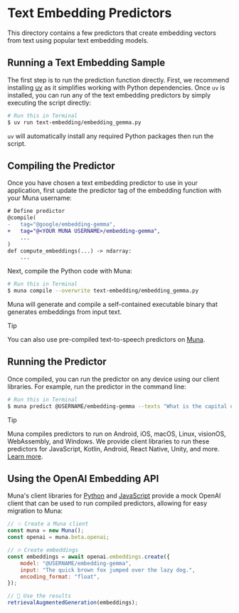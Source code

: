 # Text Embedding Predictors
This directory contains a few predictors that create embedding vectors from text using popular text embedding models.

## Running a Text Embedding Sample
The first step is to run the prediction function directly. First, we recommend installing [uv](https://docs.astral.sh/uv/getting-started/installation/) as it simplifies working with Python dependencies. Once `uv` is installed, you can run 
any of the text embedding predictors by simply executing the script directly:
```bash
# Run this in Terminal
$ uv run text-embedding/embedding_gemma.py
```

`uv` will automatically install any required Python packages then run the script.

## Compiling the Predictor
Once you have chosen a text embedding predictor to use in your application, first update the predictor tag of the 
embedding function with your Muna username:
```diff
# Define predictor
@compile(
-   tag="@google/embedding-gemma",
+   tag="@<YOUR MUNA USERNAME>/embedding-gemma",
    ...
)
def compute_embeddings(...) -> ndarray:
    ...
```

Next, compile the Python code with Muna:
```bash
# Run this in Terminal
$ muna compile --overwrite text-embedding/embedding_gemma.py
```

Muna will generate and compile a self-contained executable binary that generates embeddings from input text.

> [!TIP]
> You can also use pre-compiled text-to-speech predictors on [Muna](https://muna.ai/explore).

## Running the Predictor
Once compiled, you can run the predictor on any device using our client libraries. For example, run the predictor in 
the command line:
```bash
# Run this in Terminal
$ muna predict @USERNAME/embedding-gemma --texts "What is the capital of France?"
```

> [!TIP]
> Muna compiles predictors to run on Android, iOS, macOS, Linux, visionOS, WebAssembly, and Windows. We provide
> client libraries to run these predictors for JavaScript, Kotlin, Android, React Native, Unity, and more.
> [Learn more](https://docs.muna.ai/predictions/create).

## Using the OpenAI Embedding API
Muna's client libraries for [Python](https://github.com/muna-ai/muna-py) and [JavaScript](https://github.com/muna-ai/muna-js) 
provide a mock OpenAI client that can be used to run compiled predictors, allowing for easy migration to Muna:

```js
// 💥 Create a Muna client
const muna = new Muna();
const openai = muna.beta.openai;

// 🔥 Create embeddings
const embeddings = await openai.embeddings.create({
    model: "@USERNAME/embedding-gemma",
    input: "The quick brown fox jumped over the lazy dog.",
    encoding_format: "float",
});

// 🚀 Use the results
retrievalAugmentedGeneration(embeddings);
```